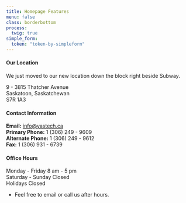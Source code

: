 ```yaml
---
title: Homepage Features
menu: false
class: borderbottom
process:
  twig: true
simple_form:
  token: "token-by-simpleform"
---
```


#### Our Location
We just moved to our new location down the block right beside Subway.

9 - 3815 Thatcher Avenue <br />
Saskatoon, Saskatchewan <br />
S7R 1A3 <br /> 

#### Contact Information
**Email:**  		 		info@yastech.ca <br />
**Primary Phone:**   		1 (306) 249 - 9609 <br />
**Alternate Phone:**   		1 (306) 249 - 9612 <br />
**Fax:**   				1 (306) 931 - 6739 <br />

#### Office Hours
Monday - Friday			8 am - 5 pm <br />
Saturday - Sunday			Closed <br />
Holidays					Closed <br />

* Feel free to email or call us after hours.
